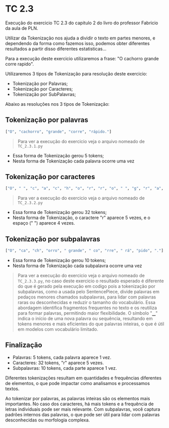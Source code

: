 
# TC 2.3
Execução do exercicio TC 2.3 do capitulo 2 do livro do professor Fabricio da aula de PLN.

Utilizar da Tokenização nos ajuda a dividir o texto em partes menores, e dependendo da forma como fazemos isso, podemos obter diferentes resultados a partir disso diferentes estatisticas...

Para a execução deste exercicio utilizaremos a frase: "O cachorro grande corre rapido".

Utilizaremos 3 tipos de Tokenização para resolução deste exercicio:

- Tokenização por Palavras;
- Tokenização por Caracteres;
- Tokenização por SubPalavras;


Abaixo as resoluções nos 3 tipos de Tokenização:
## Tokenização por palavras


``` bash
["O", "cachorro", "grande", "corre", "rápido."]

```

> Para ver a execução do exercicio veja o arquivo nomeado de `TC_2.3.1.py`

- Essa forma de Tokenização gerou 5 tokens;
- Nesta forma de Tokenização cada palavra ocorre uma vez


## Tokenização por caracteres


``` bash
["O", " ", "c", "a", "c", "h", "o", "r", "r", "o", " ", "g", "r", "a", "n", "d", "e", " ", "c", "o", "r", "r", "e", " ", "r", "á", "p", "i", "d", "o", "."]


```

> Para ver a execução do exercicio veja o arquivo nomeado de `TC_2.3.2.py`

- Essa forma de Tokenização gerou 32 tokens;
- Nesta forma de Tokenização, o caractere "r" aparece 5 vezes, e o espaço (" ") aparece 4 vezes.

## Tokenização por subpalavras


``` bash
["O", "ca", "ch", "orro", " grande", " co", "rre", " rá", "pido", "."]


```

- Essa forma de Tokenização gerou 10 tokens;
- Nesta forma de Tokenização cada subpalavra ocorre uma vez

> Para ver a execução do exercicio veja o arquivo nomeado de `TC_2.3.3.py`, no caso deste exercicio o resultado esperado é diferente do que é gerado pela execução em codigo pois a tokenização por subpalavras, como a usada pelo SentencePiece, divide palavras em pedaços menores chamados subpalavras, para lidar com palavras raras ou desconhecidas e reduzir o tamanho do vocabulário. Essa abordagem identifica fragmentos frequentes no texto e os reutiliza para formar palavras, permitindo maior flexibilidade. O símbolo "▁" indica o início de uma nova palavra ou sequência, resultando em tokens menores e mais eficientes do que palavras inteiras, o que é útil em modelos com vocabulário limitado.



## Finalização

- Palavras: 5 tokens, cada palavra aparece 1 vez.
- Caracteres: 32 tokens, "r" aparece 5 vezes.
- Subpalavras: 10 tokens, cada parte aparece 1 vez.

Diferentes tokenizações resultam em quantidades e frequências diferentes de elementos, o que pode impactar como analisamos e processamos textos.

Ao tokenizar por palavras, as palavras inteiras são os elementos mais importantes. No caso dos caracteres, há mais tokens e a frequência de letras individuais pode ser mais relevante. Com subpalavras, você captura padrões internos das palavras, o que pode ser útil para lidar com palavras desconhecidas ou morfologia complexa.
